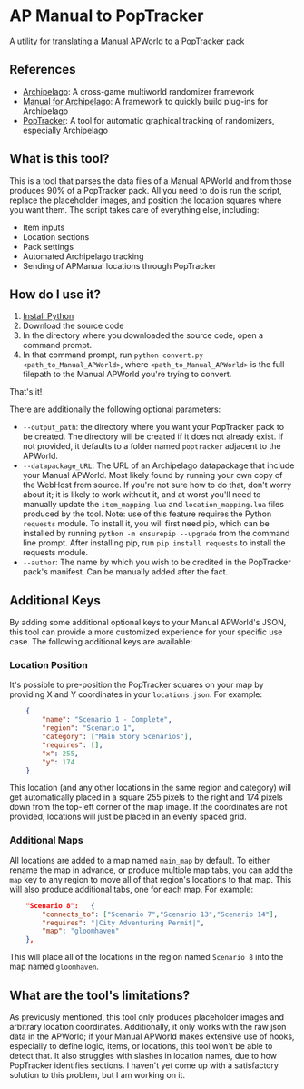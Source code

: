# AP Manual to PopTracker
A utility for translating a Manual APWorld to a PopTracker pack

## References
- [Archipelago](https://github.com/ArchipelagoMW/Archipelago): A cross-game multiworld randomizer framework
- [Manual for Archipelago](https://github.com/ManualForArchipelago/Manual): A framework to quickly build plug-ins for Archipelago
- [PopTracker](https://github.com/black-sliver/PopTracker): A tool for automatic graphical tracking of randomizers, especially Archipelago

## What is this tool?
This is a tool that parses the data files of a Manual APWorld and from those produces 90% of a PopTracker pack. All you 
need to do is run the script, replace the placeholder images, and position the location squares where you want them. The
script takes care of everything else, including:
- Item inputs
- Location sections
- Pack settings
- Automated Archipelago tracking
- Sending of APManual locations through PopTracker

## How do I use it?
1. [Install Python](https://www.python.org/downloads/)
2. Download the source code
3. In the directory where you downloaded the source code, open a command prompt.
4. In that command prompt, run `python convert.py <path_to_Manual_APWorld>`, where `<path_to_Manual_APWorld>` is the 
full filepath to the Manual APWorld you're trying to convert.

That's it!

There are additionally the following optional parameters:
- `--output_path`: the directory where you want your PopTracker pack to be created. The directory will be created if it 
does not already exist. If not provided, it defaults to a folder named `poptracker` adjacent to the APWorld.
- `--datapackage_URL`: The URL of an Archipelago datapackage that include your Manual APWorld. Most likely found by 
running your own copy of the WebHost from source. If you're not sure how to do that, don't worry about it; it is likely 
to work without it, and at worst you'll need to manually update the `item_mapping.lua` and `location_mapping.lua` files 
produced by the tool. Note: use of this feature requires the Python `requests` module. To install it, you will first 
need pip, which can be installed by running `python -m ensurepip --upgrade` from the command line prompt. After 
installing pip, run `pip install requests` to install the requests module.
- `--author`: The name by which you wish to be credited in the PopTracker pack's manifest. Can be manually added after
the fact.


## Additional Keys
By adding some additional optional keys to your Manual APWorld's JSON, this tool can provide a more customized 
experience for your specific use case. The following additional keys are available: 
### Location Position
It's possible to pre-position the PopTracker squares on your map by providing X and Y coordinates in your 
`locations.json`. For example:
```json
	{
		"name": "Scenario 1 - Complete",
		"region": "Scenario 1",
		"category": ["Main Story Scenarios"],
		"requires": [],
		"x": 255,
		"y": 174
	}
```
This location (and any other locations in the same region and category) will get automatically placed in a square 255
pixels to the right and 174 pixels down from the top-left corner of the map image. If the coordinates are not provided, 
locations will just be placed in an evenly spaced grid.

### Additional Maps
All locations are added to a map named `main_map` by default. To either rename the map in advance, or produce multiple 
map tabs, you can add the `map` key to any region to move all of that region's locations to that map. This will also 
produce additional tabs, one for each map. For example:
```json
	"Scenario 8": 	{
		"connects_to": ["Scenario 7","Scenario 13","Scenario 14"],
		"requires": "|City Adventuring Permit|",
		"map": "gloomhaven"
	},
```
This will place all of the locations in the region named `Scenario 8` into the map named `gloomhaven`.

## What are the tool's limitations?
As previously mentioned, this tool only produces placeholder images and arbitrary location coordinates. Additionally, it
only works with the raw json data in the APWorld; if your Manual APWorld makes extensive use of hooks, especially to 
define logic, items, or locations, this tool won't be able to detect that. It also struggles with slashes in location 
names, due to how PopTracker identifies sections. I haven't yet come up with a satisfactory solution to this problem,
but I am working on it.
